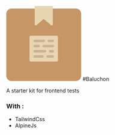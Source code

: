 
![Baluchon](assets/images/baluchon.svg) 
#Baluchon

A starter kit for frontend tests

### With :
 
 - TailwindCss
 - AlpineJs


